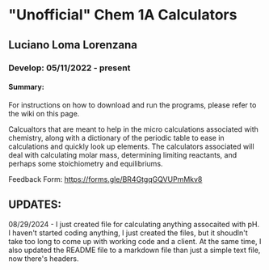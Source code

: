 # "Unofficial" Chem 1A Calculators
## Luciano Loma Lorenzana
### Develop: 05/11/2022 - present

#### Summary:
For instructions on how to download and run the programs, please refer to the wiki on this page.

Calcualtors that are meant to help in the micro calculations associated with chemistry, along with
a dictionary of the periodic table to ease in calculations and quickly look up elements.
The calculators associated will deal with calculating molar mass, determining limiting reactants,
and perhaps some stoichiometry and equilibriums.

Feedback Form:
https://forms.gle/BR4GtgqGQVUPmMkv8

## UPDATES:
08/29/2024 - I just created file for calculating anything assocaited with pH.
I haven't started coding anything, I just created the files, but it shoudln't take too
long to come up with working code and a client.
At the same time, I also updated the README file to a markdown file than just a 
simple text file, now there's headers. 
